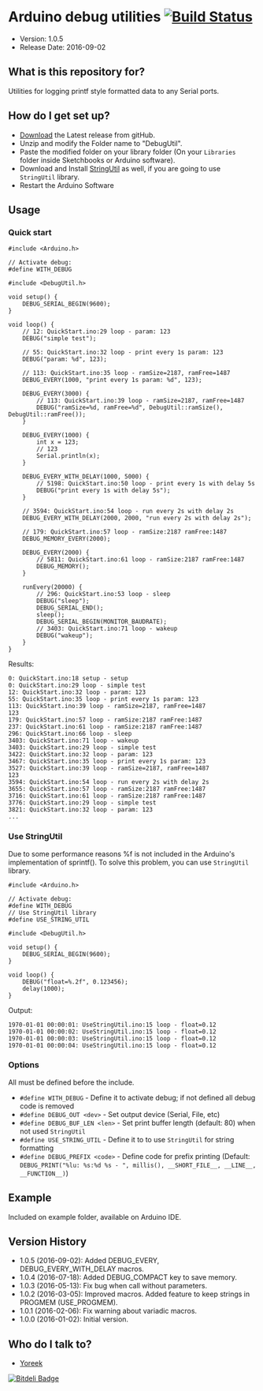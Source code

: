 # Arduino debug utilities [![Build Status](https://travis-ci.org/yoreek/Arduino-DebugUtil.svg?branch=master)](https://travis-ci.org/yoreek/Arduino-DebugUtil)

* Version: 1.0.5
* Release Date: 2016-09-02

## What is this repository for? ##

Utilities for logging printf style formatted data to any Serial ports.


## How do I get set up? ##

 * [Download](https://github.com/yoreek/Arduino-DebugUtil/archive/master.zip) the Latest release from gitHub.
 * Unzip and modify the Folder name to "DebugUtil".
 * Paste the modified folder on your library folder (On your `Libraries` folder inside Sketchbooks or Arduino software).
 * Download and Install [StringUtil](https://github.com/yoreek/Arduino-StringUtil) as well, if you are going to use `StringUtil` library.
 * Restart the Arduino Software


## Usage ##

### Quick start ###
```
#include <Arduino.h>

// Activate debug:
#define WITH_DEBUG

#include <DebugUtil.h>

void setup() {
    DEBUG_SERIAL_BEGIN(9600);
}

void loop() {
    // 12: QuickStart.ino:29 loop - param: 123
    DEBUG("simple test");

    // 55: QuickStart.ino:32 loop - print every 1s param: 123
    DEBUG("param: %d", 123);

    // 113: QuickStart.ino:35 loop - ramSize=2187, ramFree=1487
    DEBUG_EVERY(1000, "print every 1s param: %d", 123);

    DEBUG_EVERY(3000) {
        // 113: QuickStart.ino:39 loop - ramSize=2187, ramFree=1487
        DEBUG("ramSize=%d, ramFree=%d", DebugUtil::ramSize(), DebugUtil::ramFree());
    }

    DEBUG_EVERY(1000) {
        int x = 123;
        // 123
        Serial.println(x);
    }

    DEBUG_EVERY_WITH_DELAY(1000, 5000) {
        // 5198: QuickStart.ino:50 loop - print every 1s with delay 5s
        DEBUG("print every 1s with delay 5s");
    }

    // 3594: QuickStart.ino:54 loop - run every 2s with delay 2s
    DEBUG_EVERY_WITH_DELAY(2000, 2000, "run every 2s with delay 2s");

    // 179: QuickStart.ino:57 loop - ramSize:2187 ramFree:1487
    DEBUG_MEMORY_EVERY(2000);

    DEBUG_EVERY(2000) {
        // 5811: QuickStart.ino:61 loop - ramSize:2187 ramFree:1487
        DEBUG_MEMORY();
    }

    runEvery(20000) {
        // 296: QuickStart.ino:53 loop - sleep
        DEBUG("sleep");
        DEBUG_SERIAL_END();
        sleep();
        DEBUG_SERIAL_BEGIN(MONITOR_BAUDRATE);
        // 3403: QuickStart.ino:71 loop - wakeup
        DEBUG("wakeup");
    }
}
```

Results:

```
0: QuickStart.ino:18 setup - setup
0: QuickStart.ino:29 loop - simple test
12: QuickStart.ino:32 loop - param: 123
55: QuickStart.ino:35 loop - print every 1s param: 123
113: QuickStart.ino:39 loop - ramSize=2187, ramFree=1487
123
179: QuickStart.ino:57 loop - ramSize:2187 ramFree:1487
237: QuickStart.ino:61 loop - ramSize:2187 ramFree:1487
296: QuickStart.ino:66 loop - sleep
3403: QuickStart.ino:71 loop - wakeup
3403: QuickStart.ino:29 loop - simple test
3422: QuickStart.ino:32 loop - param: 123
3467: QuickStart.ino:35 loop - print every 1s param: 123
3527: QuickStart.ino:39 loop - ramSize=2187, ramFree=1487
123
3594: QuickStart.ino:54 loop - run every 2s with delay 2s
3655: QuickStart.ino:57 loop - ramSize:2187 ramFree:1487
3716: QuickStart.ino:61 loop - ramSize:2187 ramFree:1487
3776: QuickStart.ino:29 loop - simple test
3821: QuickStart.ino:32 loop - param: 123
...
```
### Use StringUtil ###

Due to some performance reasons %f is not included in the Arduino's implementation of sprintf().
To solve this problem, you can use `StringUtil` library.

```
#include <Arduino.h>

// Activate debug:
#define WITH_DEBUG
// Use StringUtil library
#define USE_STRING_UTIL

#include <DebugUtil.h>

void setup() {
    DEBUG_SERIAL_BEGIN(9600);
}

void loop() {
    DEBUG("float=%.2f", 0.123456);
    delay(1000);
}
```

Output:
```
1970-01-01 00:00:01: UseStringUtil.ino:15 loop - float=0.12
1970-01-01 00:00:02: UseStringUtil.ino:15 loop - float=0.12
1970-01-01 00:00:03: UseStringUtil.ino:15 loop - float=0.12
1970-01-01 00:00:04: UseStringUtil.ino:15 loop - float=0.12
```

### Options

All must be defined before the include.

- `#define WITH_DEBUG` - Define it to activate debug; if not defined all debug code is removed
- `#define DEBUG_OUT <dev>` - Set output device (Serial, File, etc)
- `#define DEBUG_BUF_LEN <len>` - Set print buffer length (default: 80) when not used `StringUtil`
- `#define USE_STRING_UTIL` - Define it to to use `StringUtil` for string formatting
- `#define DEBUG_PREFIX <code>` - Define code for prefix printing
   (Default: ```DEBUG_PRINT("%lu: %s:%d %s - ", millis(), __SHORT_FILE__, __LINE__, __FUNCTION__)```)

## Example ##

Included on example folder, available on Arduino IDE.


## Version History ##

 * 1.0.5 (2016-09-02): Added DEBUG_EVERY, DEBUG_EVERY_WITH_DELAY macros.
 * 1.0.4 (2016-07-18): Added DEBUG_COMPACT key to save memory.
 * 1.0.3 (2016-05-13): Fix bug when call without parameters.
 * 1.0.2 (2016-03-05): Improved macros.
                       Added feature to keep strings in PROGMEM (USE_PROGMEM).
 * 1.0.1 (2016-02-06): Fix warning about variadic macros.
 * 1.0.0 (2016-01-02): Initial version.


## Who do I talk to? ##

 * [Yoreek](https://github.com/yoreek)


[![Bitdeli Badge](https://d2weczhvl823v0.cloudfront.net/yoreek/arduino-debugutil/trend.png)](https://bitdeli.com/free "Bitdeli Badge")


